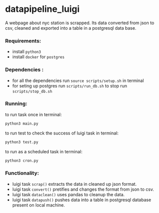 # datapipeline_luigi
A webpage about nyc station is scrapped. Its data converted from json to csv, cleaned and exported into a table in a postgresql data base.

### Requirements:
* install `python3` 
* install `docker` for `postgres` 

### Dependencies :
* for all the dependencies run `source scripts/setup.sh` in terminal
* for seting up postgres run `scripts/run_db.sh` to stop run `scripts/stop_db.sh`

 
### Running:
to run task once in terminal:
```bash
python3 main.py
```
to run test to check the success of luigi task in terminal:
```bash
python3 test.py 
```

to run as a scheduled task in terminal:
```bash
python3 cron.py
```
 
### Functionality:
* luigi task `scrap()` extracts the data in cleaned up json format.
* luigi task `convert()` pretifies and changes the format from json to csv.
* luigi task `dataclean()` uses pandas to cleanup the data. 
* luigi task `datapush()` pushes data into a table in postgresql database present on local machine.

